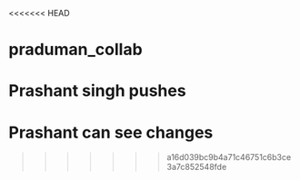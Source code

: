 <<<<<<< HEAD
# praduman\_collab



Prashant singh pushes
=======
# Prashant can see changes
>>>>>>> a16d039bc9b4a71c46751c6b3ce3a7c852548fde

